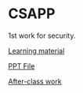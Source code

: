 # CSAPP

1st work for security.  

[Learning material](CSAPP.md)

[PPT File](CSAPP.pptx)

[After-class work](CSAPP课后作业.md)

